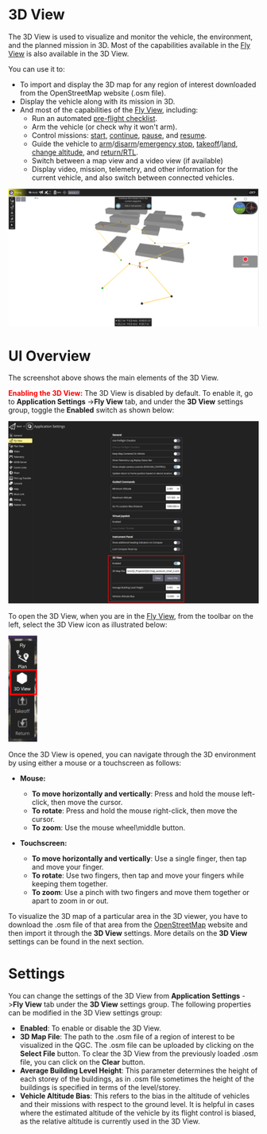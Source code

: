 # 3D View

The 3D View is used to visualize and monitor the vehicle, the environment, and the planned mission in 3D. Most of the capabilities available in the [Fly View](../fly_view/fly_view.md)  is also available in the 3D View. 

You can use it to:
- To import and display the 3D map for any region of interest downloaded from the OpenStreetMap website (.osm file).
- Display the vehicle along with its mission in 3D.
- And most of the capabilities of the [Fly View](../fly_view/fly_view.md), including:
    - Run an automated [pre-flight checklist](#preflight_checklist).
    - Arm the vehicle (or check why it won't arm).
    - Control missions: [start](#start_mission), [continue](#continue_mission), [pause](#pause), and [resume](#resume_mission).
    - Guide the vehicle to [arm](#arm)/[disarm](#disarm)/[emergency stop](#emergency_stop), [takeoff](#takeoff)/[land](#land), [change altitude](#change_altitude), and [return/RTL](#rtl).
    - Switch between a map view and a video view (if available)
    - Display video, mission, telemetry, and other information for the current vehicle, and also switch between connected vehicles.

![3D View](../../../assets/viewer_3d/viewer_3d_overview.jpg)

# UI Overview
The screenshot above shows the main elements of the 3D View. 

<font color="red">**Enabling the 3D View:** </font>The 3D View is disabled by default. To enable it, go to **Application Settings** ->**Fly View** tab, and under the **3D View** settings group, toggle the **Enabled** switch as shown below:

![3D View](../../../assets/viewer_3d/enable_3d_view.jpg)

To open the 3D View, when you are in the [Fly View](../fly_view/fly_view.md), from the toolbar on the left, select the 3D View icon as illustrated below:

![3D View](../../../assets/viewer_3d/open_3d_viewer.jpg)

Once the 3D View is opened, you can navigate through the 3D environment by using either a mouse or a touchscreen as follows:
- **Mouse:**
    - **To move horizontally and vertically**: Press and hold the mouse left-click, then move the cursor.
    - **To rotate**: Press and hold the mouse right-click, then move the cursor.
    - **To zoom**: Use the mouse wheel\middle button.

- **Touchscreen:**
    - **To move horizontally and vertically**: Use a single finger, then tap and move your finger.
    - **To rotate**: Use two fingers, then tap and move your fingers while keeping them together.
    - **To zoom**: Use a pinch with two fingers and move them together or apart to zoom in or out.

To visualize the 3D map of a particular area in the 3D viewer, you have to download the .osm file of that area from the [OpenStreetMap](https://www.openstreetmap.org/#map=16/47.3964/8.5498) website and then import it through the **3D View** settings. More details on the **3D View** settings can be found in the next section.
# Settings
You can change the settings of the 3D View from **Application Settings** ->**Fly View** tab under the **3D View** settings group.
The following properties can be modified in the 3D View settings group:

- **Enabled**: To enable or disable the 3D View.
- **3D Map File**: The path to the .osm file of a region of interest to be visualized in the QGC. The .osm file can be uploaded by clicking on the **Select File** button. To clear the 3D View from the previously loaded .osm file, you can click on the **Clear** button.
- **Average Building Level Height**: This parameter determines the height of each storey of the buildings, as in .osm file sometimes the height of the buildings is specified in terms of the level/storey. 
- **Vehicle Altitude Bias**: This refers to the bias in the altitude of vehicles and their missions with respect to the ground level. It is helpful in cases where the estimated altitude of the vehicle by its flight control is biased, as the relative altitude is currently used in the 3D View.

